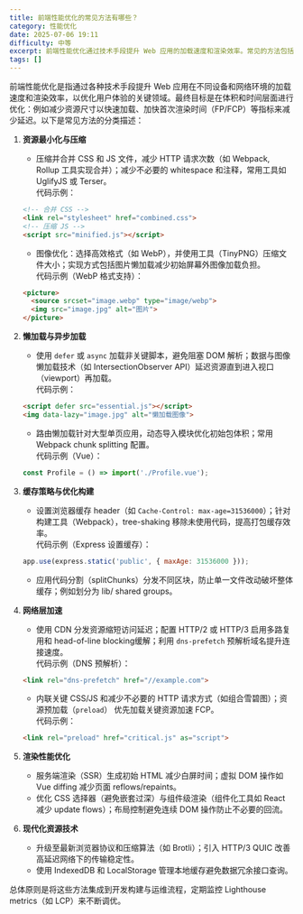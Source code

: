 ```yaml
---
title: 前端性能优化的常见方法有哪些？
category: 性能优化
date: 2025-07-06 19:11
difficulty: 中等
excerpt: 前端性能优化通过技术手段提升 Web 应用的加载速度和渲染效率。常见的方法包括资源压缩、懒加载、缓存策略和网络加速等。
tags: []
---
```

前端性能优化是指通过各种技术手段提升 Web 应用在不同设备和网络环境的加载速度和渲染效率，以优化用户体验的关键领域。最终目标是在体积和时间层面进行优化：例如减少资源尺寸以快速加载、加快首次渲染时间（FP/FCP）等指标来减少延迟。以下是常见方法的分类描述：

1. **资源最小化与压缩**  
   - 压缩并合并 CSS 和 JS 文件，减少 HTTP 请求次数（如 Webpack, Rollup 工具实现合并）；减少不必要的 whitespace 和注释，常用工具如 UglifyJS 或 Terser。  
   代码示例：  
   
   ```html
   <!-- 合并 CSS -->
   <link rel="stylesheet" href="combined.css">
   <!-- 压缩 JS -->
   <script src="minified.js"></script>
   ```  
   - 图像优化：选择高效格式（如 WebP），并使用工具（TinyPNG）压缩文件大小；实现方式包括图片懒加载减少初始屏幕外图像加载负担。  
   代码示例（WebP 格式支持）：  
   
   ```html
   <picture>
     <source srcset="image.webp" type="image/webp">
     <img src="image.jpg" alt="图片">
   </picture>
   ```  

2. **懒加载与异步加载**  
   - 使用 `defer` 或 `async` 加载非关键脚本，避免阻塞 DOM 解析；数据与图像懒加载技术（如 IntersectionObserver API）延迟资源直到进入视口（viewport）再加载。  
   代码示例：  
   
   ```html
   <script defer src="essential.js"></script>
   <img data-lazy="image.jpg" alt="懒加载图像">
   ```  
   - 路由懒加载针对大型单页应用，动态导入模块优化初始包体积；常用 Webpack chunk splitting 配置。  
   代码示例（Vue）：  
   
   ```javascript
   const Profile = () => import('./Profile.vue');
   ```  

3. **缓存策略与优化构建**  
   - 设置浏览器缓存 header（如 `Cache-Control: max-age=31536000`）；针对构建工具（Webpack），tree-shaking 移除未使用代码，提高打包缓存效率。  
   代码示例（Express 设置缓存）：  
   
   ```javascript
   app.use(express.static('public', { maxAge: 31536000 }));
   ```  
   - 应用代码分割（splitChunks）分发不同区块，防止单一文件改动破坏整体缓存；例如划分为 lib/ shared groups。  

4. **网络层加速**  
   - 使用 CDN 分发资源缩短访问延迟；配置 HTTP/2 或 HTTP/3 启用多路复用和 head-of-line blocking缓解；利用 `dns-prefetch` 预解析域名提升连接速度。  
   代码示例（DNS 预解析）：  
   
   ```html
   <link rel="dns-prefetch" href="//example.com">
   ```  
   - 内联关键 CSS/JS 和减少不必要的 HTTP 请求方式（如组合雪碧图）；资源预加载（`preload`） 优先加载关键资源加速 FCP。  
   代码示例：  
   
   ```html
   <link rel="preload" href="critical.js" as="script">
   ```  

5. **渲染性能优化**  
   - 服务端渲染（SSR）生成初始 HTML 减少白屏时间；虚拟 DOM 操作如 Vue diffing 减少页面 reflows/repaints。  
   - 优化 CSS 选择器（避免嵌套过深）与组件级渲染（组件化工具如 React 减少 update flows）；布局控制避免连续 DOM 操作防止不必要的回流。  

6. **现代化资源技术**  
   - 升级至最新浏览器协议和压缩算法（如 Brotli）；引入 HTTP/3 QUIC 改善高延迟网络下的传输稳定性。  
   - 使用 IndexedDB 和 LocalStorage 管理本地缓存避免数据冗余接口查询。  

总体原则是将这些方法集成到开发构建与运维流程，定期监控 Lighthouse metrics（如 LCP）来不断调优。
